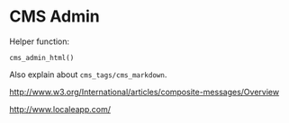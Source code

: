 
# CMS Admin

Helper function:

	cms_admin_html()

Also explain about `cms_tags/cms_markdown`.

http://www.w3.org/International/articles/composite-messages/Overview

http://www.localeapp.com/
